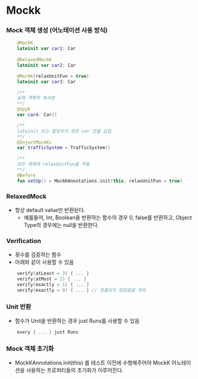 # Mockk

### Mock 객체 생성 (어노테이션 사용 방식)
```kotlin
    @MockK
    lateinit var car1: Car
    
    @RelaxedMockK
    lateinit var car2: Car

    @MockK(relaxUnitFun = true)
    lateinit var car3: Car

    /**
    실제 객체의 복사본
    **/
    @SpyK
    var car4: Car()

    /**
    lateinit 또는 할당되지 않은 var 만을 삽입
    **/
    @InjectMockKs
    var trafficSystem = TrafficSystem()

    /**
    모든 객체에 relaxUnitFun을 적용
    **/
    @Before
    fun setUp() = MockKAnnotations.init(this, relaxUnitFun = true)
```

### RelaxedMock
- 항상 default value만 반환된다.
    - 예를들어, Int, Boolean을 반환하는 함수의 경우 0, false를 반환하고, Object Type의 경우에는 null을 반환한다.

### Verification
- 횟수를 검증하는 함수
- 아래와 같이 사용할 수 있음
```kotlin
    verify(atLeast = 3) { ... }
    verify(atMost = 2) { ... }
    verify(exactly = 1) { ... }
    verify(exactly = 0) { ... } // 호출되지 않았음을 의미
```

### Unit 반환
- 함수가 Unit을 반환하는 경우 just Runs를 사용할 수 있음
```kotlin
    every { ... } just Runs
```

### Mock 객체 초기화
- MockKAnnotations.init(this) 를 테스트 이전에 수행해주어야 MockK 어노테이션을 사용하는 프로퍼티들의 초기화가 이루어진다.